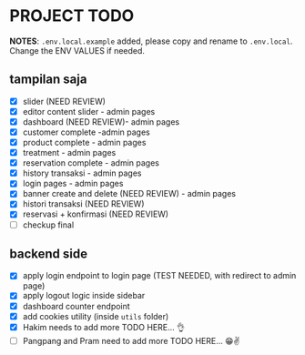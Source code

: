 # PROJECT TODO

**NOTES**: `.env.local.example` added, please copy and rename to `.env.local`.
Change the ENV VALUES if needed.

## tampilan saja

- [x] slider (NEED REVIEW)
- [x] editor content slider - admin pages
- [x] dashboard (NEED REVIEW)- admin pages
- [x] customer complete -admin pages
- [x] product complete - admin pages
- [x] treatment - admin pages
- [x] reservation complete - admin pages
- [x] history transaksi - admin pages
- [x] login pages - admin pages
- [x] banner create and delete (NEED REVIEW) - admin pages
- [x] histori transaksi (NEED REVIEW)
- [x] reservasi + konfirmasi (NEED REVIEW)
- [ ] checkup final

## backend side

- [x] apply login endpoint to login page (TEST NEEDED, with redirect to admin page)
- [x] apply logout logic inside sidebar
- [x] dashboard counter endpoint
- [x] add cookies utility (inside `utils` folder)
- [x] Hakim needs to add more TODO HERE... 👌
- [ ] Pangpang and Pram need to add more TODO HERE... 😁✌️
